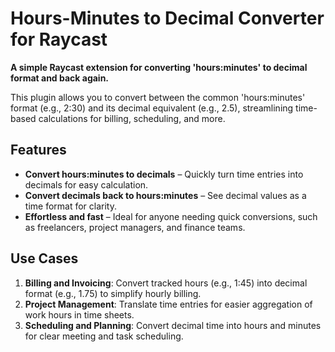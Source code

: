 # Hours-Minutes to Decimal Converter for Raycast

**A simple Raycast extension for converting 'hours:minutes' to decimal format and back again.**

This plugin allows you to convert between the common 'hours:minutes' format (e.g., 2:30) and its decimal equivalent (e.g., 2.5), streamlining time-based calculations for billing, scheduling, and more.

## Features

- **Convert hours:minutes to decimals** – Quickly turn time entries into decimals for easy calculation.
- **Convert decimals back to hours:minutes** – See decimal values as a time format for clarity.
- **Effortless and fast** – Ideal for anyone needing quick conversions, such as freelancers, project managers, and finance teams.

## Use Cases

1. **Billing and Invoicing**: Convert tracked hours (e.g., 1:45) into decimal format (e.g., 1.75) to simplify hourly billing.
2. **Project Management**: Translate time entries for easier aggregation of work hours in time sheets.
3. **Scheduling and Planning**: Convert decimal time into hours and minutes for clear meeting and task scheduling.
